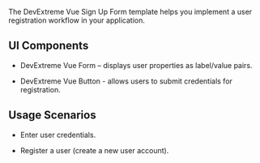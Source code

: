 The DevExtreme Vue Sign Up Form template helps you implement a user registration workflow in your application.
<!--split-->

## UI Components  

- DevExtreme Vue Form – displays user properties as label/value pairs.

- DevExtreme Vue Button - allows users to submit credentials for registration.

## Usage Scenarios 

- Enter user credentials.

- Register a user (create a new user account).